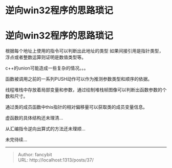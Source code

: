 # 逆向win32程序的思路琐记

<div class="header"><h1 class="single-title animate__animated animate__pulse animate__faster">逆向win32程序的思路琐记</h1></div>

<div class="content" id="content"><p>根据每个地址上使用的指令可以判断出此地址的类型 如果间接引用是指针类型，浮点或者整数运算则证明是数值类型等。</p><p>c++的union可能造成一些复杂的情况。。。</p><p>函数被调用之前的一系列PUSH动作可以作为推测参数类型和顺序的依据。</p><p>线程堆栈中存放着局部变量和参数，通过绘制堆栈帧图像可以判断出函数参数的个数和尺寸。</p><p>通过类的成员函数中this指针的相对偏移量可以获取类的成员变量信息。</p><p>虚函数的具体结构还未理清…</p><p>从汇编指令逆向出算式的方法还未理顺…</p><p>未完待续…</p><!-- raw HTML omitted --></div>



---

> Author: fancybit  
> URL: http://localhost:1313/posts/37/  

